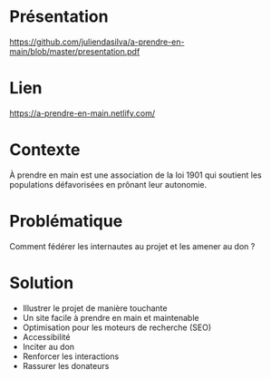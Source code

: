 # Présentation

https://github.com/juliendasilva/a-prendre-en-main/blob/master/presentation.pdf

# Lien

https://a-prendre-en-main.netlify.com/

# Contexte

À prendre en main est une association de la loi 1901 qui soutient les populations défavorisées en prônant leur autonomie.

# Problématique

Comment fédérer les internautes au projet et les amener au don ?

# Solution

* Illustrer le projet de manière touchante
* Un site facile à prendre en main et maintenable
* Optimisation pour les moteurs de recherche (SEO)
* Accessibilité
* Inciter au don
* Renforcer les interactions
* Rassurer les donateurs
